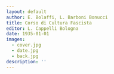 ```yaml
---
layout: default
author: E. Bolaffi, L. Barboni Bonucci
title: Corso di Cultura Fascista
editor: L. Cappelli Bologna
date: 1935-01-01
images:
  - cover.jpg
  - date.jpg
  - back.jpg
description: ''
---
```

